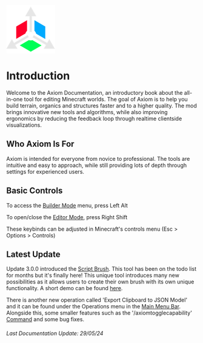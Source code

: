 ![Axiom Logo](/src/img/axiomIcon.png)

# Introduction

Welcome to the Axiom Documentation, an introductory book about the all-in-one tool for editing Minecraft worlds. The goal of Axiom is to help you build terrain, organics and structures faster and to a higher quality. The mod brings innovative new tools and algorithms, while also improving ergonomics by reducing the feedback loop through realtime clientside visualizations. 

## Who Axiom Is For

Axiom is intended for everyone from novice to professional. The tools are intuitive and easy to approach, while still providing lots of depth through settings for experienced users.

## Basic Controls

To access the [Builder Mode](builder/intro.md) menu, press Left Alt

To open/close the [Editor Mode](editor/intro.md), press Right Shift

These keybinds can be adjusted in Minecraft's controls menu (Esc > Options > Controls)

## Latest Update 

Update 3.0.0 introduced the [Script Brush](tools/painting/scriptbrush.md). This tool has been on the todo list for months but it's finally here! This unique tool introduces many new possibilities as it allows users to create their own brush with its own unique functionality. A short demo can be found [here](https://www.youtube.com/watch?v=0czfydvLLOc).

There is another new operation called 'Export Clipboard to JSON Model' and it can be found under the Operations menu in the [Main Menu Bar](editor/mainmenubar.md). Alongside this, some smaller features such as the '/axiomtogglecapability' [Command](advanced/commands.md) and some bug fixes.

###### Last Documentation Update: 29/05/24
